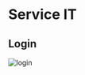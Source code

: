 # Service IT
## Login
![login](https://user-images.githubusercontent.com/26298559/35298900-ddb0fa5e-0083-11e8-81c4-980e606d46e5.png)
